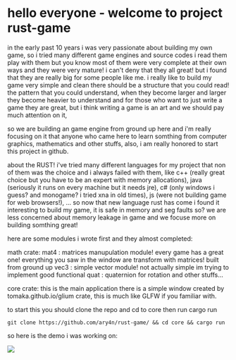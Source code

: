 # hello everyone - welcome to project rust-game
in the early past 10 years i was very passionate about building my own game, so i tried many different game engines
and source codes i read them play with them but you know most of them were very complete at their own ways and they were very mature!
i can't deny that they all great! but i found that they are really big for some people like me.
i really like to build my game very simple and clean there should be a structure that you could read!
the pattern that you could understand, when they become larger and larger they become heavier to understand and
for those who want to just write a game they are great, but i think writing a game is an art and we should pay much attention on it,

so we are building an game engine from ground up here and i'm really focusing on it that anyone who came here to learn somthing from computer graphics, mathematics and other stuffs, also, i am really honored to start this project in github.

about the RUST!
i've tried many different languages for my project that non of them was the choice and i always failed with them, like c++ (really great choice but you have to be an expert with memory allocations), java (seriously it runs on every machine but it needs jre), c# (only windows i guess? and monogame? i tried xna in old times), js (were not building game for web browsers!), ...
so now that new language rust has come i found it interesting to build my game,
it is safe in memory and seg faults so? we are less concerned about memory leakage in game and we focuse more on building somthing great!


here are some modules i wrote first and they almost completed:


math crate:
  mat4 : matrices manupulation module! every game has a great one! everything you saw in the window are transform with matrices! built from ground up
  vec3 : simple vector module! not actually simple im trying to implement good functional
  quat : quaternion for rotation and other stuffs...
  
core crate:
  this is the main application there is a simple window created by tomaka.github.io/glium crate, this is much like GLFW if you familiar with.
  
  to start this you should clone the repo and cd to core
  then run cargo run
  

` git clone https://github.com/ary4n/rust-game/ && cd core && cargo run `

so here is the demo i was working on: 

<img src="https://raw.githubusercontent.com/ary4n/rust-game/master/Screen%20Shot%202017-05-19%20at%2011.51.08%20PM.png">
